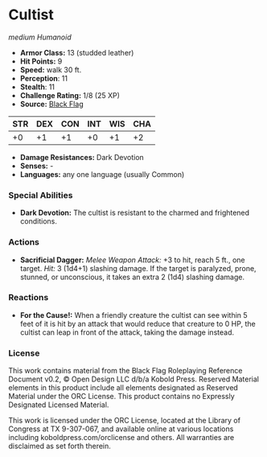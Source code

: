 # Cultist

*medium* *Humanoid*

- **Armor Class:** 13 (studded leather)
- **Hit Points:** 9 
- **Speed:** walk 30 ft.
- **Perception**: 11
- **Stealth**: 11
- **Challenge Rating:** 1/8 (25 XP)
- **Source:** [Black Flag](https://koboldpress.com/kpstore/product/tovrpg-pg-mv/)

| STR | DEX | CON | INT | WIS | CHA |
| --- | --- | --- | --- | --- | --- |
| +0 | +1 | +1 | +0 | +1 | +2 |

- **Damage Resistances:** Dark Devotion
- **Senses:** -
- **Languages:** any one language (usually Common)

### Special Abilities

- **Dark Devotion:** The cultist is resistant to the charmed and frightened conditions.

### Actions

- **Sacrificial Dagger:** _Melee Weapon Attack:_ +3 to hit, reach 5 ft., one target. _Hit:_ 3 (1d4+1) slashing damage. If the target is paralyzed, prone, stunned, or unconscious, it takes an extra 2 (1d4) slashing damage.

### Reactions

- **For the Cause!:** When a friendly creature the cultist can see within 5 feet of it is hit by an attack that would reduce that creature to 0 HP, the cultist can leap in front of the attack, taking the damage instead.


### License

This work contains material from the Black Flag Roleplaying Reference Document v0.2, © Open Design LLC d/b/a Kobold Press. Reserved Material elements in this product include all elements designated as Reserved Material under the ORC License. This product contains no Expressly Designated Licensed Material.

This work is licensed under the ORC License, located at the Library of Congress at TX 9-307-067, and available online at various locations including koboldpress.com/orclicense and others. All warranties are disclaimed as set forth therein.
